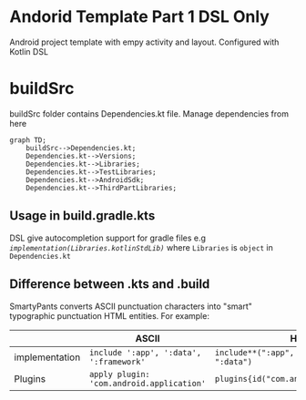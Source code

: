 # Andorid Template Part 1 DSL Only

Android project template with empy activity and layout. Configured with Kotlin DSL

# buildSrc
buildSrc folder contains Dependencies.kt file. Manage dependencies from here
```mermaid
graph TD;
    buildSrc-->Dependencies.kt;
    Dependencies.kt-->Versions;
    Dependencies.kt-->Libraries;
    Dependencies.kt-->TestLibraries;
    Dependencies.kt-->AndroidSdk;
    Dependencies.kt-->ThirdPartLibraries;
```


## Usage in build.gradle.kts

DSL give autocompletion support for gradle files
e.g *`implementation(Libraries.kotlinStdLib)`*
where `Libraries` is `object` in `Dependencies.kt`

## Difference between .kts and .build

SmartyPants converts ASCII punctuation characters into "smart" typographic punctuation HTML entities. For example:

|                |ASCII                          |HTML                         |
|----------------|-------------------------------|-----------------------------|
|implementation|`include ':app', ':data', ':framework'`            |`include**(":app", ":framework", ":data")`            |
|Plugins          |`apply plugin: 'com.android.application'`            |`plugins{id("com.android.application")}`            |